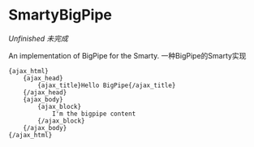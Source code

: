 SmartyBigPipe
=============

*Unfinished*
*未完成*

An implementation of BigPipe for the Smarty.
一种BigPipe的Smarty实现

``` smarty
{ajax_html}
	{ajax_head}
		{ajax_title}Hello BigPipe{/ajax_title}
	{/ajax_head}
	{ajax_body}
		{ajax_block}
			I'm the bigpipe content
		{/ajax_block}
	{/ajax_body}
{/ajax_html}
```

